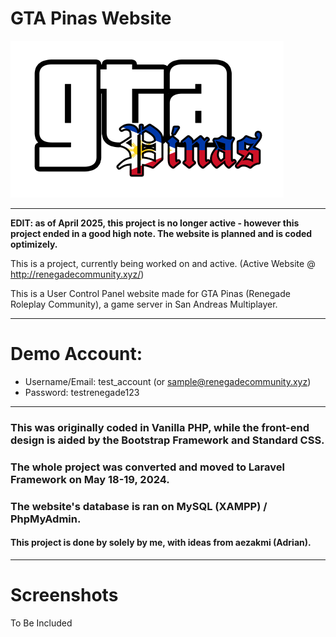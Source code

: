 # GTA Pinas Website

![GTA Pinas Logo](public/assets/pictures/gtapinas_logo.png)

----

**EDIT: as of April 2025, this project is no longer active - however this project ended in a good high note. The website is planned and is coded optimizely.**

This is a project, currently being worked on and active. (Active Website @ http://renegadecommunity.xyz/)

This is a User Control Panel website made for GTA Pinas (Renegade Roleplay Community), a game server in San Andreas Multiplayer.

----

# Demo Account:

* Username/Email: test_account (or sample@renegadecommunity.xyz)
* Password: testrenegade123

----

### This was originally coded in Vanilla PHP, while the front-end design is aided by the Bootstrap Framework and Standard CSS.
### The whole project was converted and moved to Laravel Framework on May 18-19, 2024.

### The website's database is ran on MySQL (XAMPP) / PhpMyAdmin.

#### This project is done by solely by me, with ideas from aezakmi (Adrian).

---

# Screenshots

To Be Included
